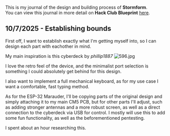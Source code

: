 <!--
  ===================    !!READ THIS NOTICE!!   ====================
  DO NOT edit this file manually. Your changes WILL BE OVERWRITTEN!
  This journal is auto generated and updated by Hack Club Blueprint.
  To edit this file, please edit your journal entries on Blueprint.
  ==================================================================
-->

This is my journal of the design and building process of **Stormform**.  
You can view this journal in more detail on **Hack Club Blueprint** [here](https://blueprint.hackclub.com/projects/286).


## 10/7/2025 - Establishing bounds  

First off, I want to establish exactly what I'm getting myself into, so I can design each part with eachother in mind.

My main inspiration is this cyberdeck by *phillip1887*
![596.jpg](https://blueprint.hackclub.com/user-attachments/blobs/proxy/eyJfcmFpbHMiOnsiZGF0YSI6OTI2LCJwdXIiOiJibG9iX2lkIn19--14710b8c29c11d6933b15ebbcdc93ae2aa79a0e5/596.jpg)

I love the retro feel of the device, and the minimalist port selection is something I could absolutely get behind for this design. 

I also want to implement a full mechanical keyboard, as for my use case I want a comfortable, fast typing method.

As for the ESP-32 Marauder, I'll be copying parts of the original design and simply attaching it to my main CM5 PCB, but for other parts I'll adjust, such as adding stronger antennas and a more robust screen, as well as a direct connection to the cyberdeck via USB for control. I mostly will use this to add some fun functionality, as well as the beforementioned pentesting.

I spent about an hour researching this.  

